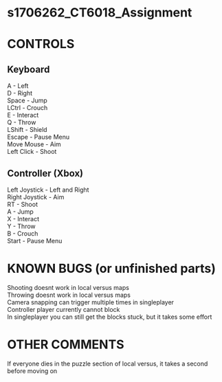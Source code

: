 # s1706262_CT6018_Assignment

# CONTROLS
## Keyboard
A - Left  
D - Right  
Space - Jump  
LCtrl - Crouch  
E - Interact  
Q - Throw  
LShift - Shield  
Escape - Pause Menu  
Move Mouse - Aim  
Left Click - Shoot  

## Controller (Xbox)
Left Joystick - Left and Right  
Right Joystick - Aim  
RT - Shoot  
A - Jump  
X - Interact  
Y - Throw  
B - Crouch  
Start - Pause Menu  

# KNOWN BUGS (or unfinished parts)
Shooting doesnt work in local versus maps  
Throwing doesnt work in local versus maps  
Camera snapping can trigger multiple times in singleplayer  
Controller player currently cannot block  
In singleplayer you can still get the blocks stuck, but it takes some effort  

# OTHER COMMENTS
If everyone dies in the puzzle section of local versus, it takes a second before moving on  
